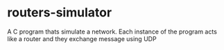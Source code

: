 # routers-simulator
A C program thats simulate a network. Each instance of the program acts like a router and they exchange message using UDP
